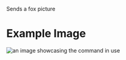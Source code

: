 Sends a fox picture

# Example Image

![an image showcasing the command in use](/static/images/commands/goldexperience/gold%20experience%20fox.png)